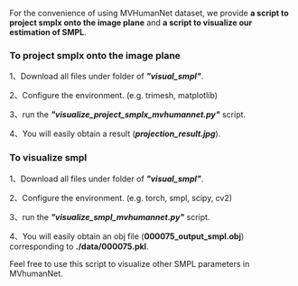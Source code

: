 For the convenience of using MVHumanNet dataset, we provide __a script to project smplx onto the image plane__ and __a script to visualize our estimation of SMPL__.

### To project smplx onto the image plane

1、Download all files under folder of __*"visual_smpl"*__.

2、Configure the environment. (e.g. trimesh, matplotlib)

3、run the __*"visualize_project_smplx_mvhumannet.py"*__ script.

4、You will easily obtain a result (__*projection_result.jpg*__).


### To visualize smpl

1、Download all files under folder of __*"visual_smpl"*__.

2、Configure the environment. (e.g. torch, smpl, scipy, cv2)

3、run the __*"visualize_smpl_mvhumannet.py"*__ script.

4、You will easily obtain an obj file (__000075_output_smpl.obj__) corresponding to __./data/000075.pkl__.


Feel free to use this script to visualize other SMPL parameters in MVhumanNet.



